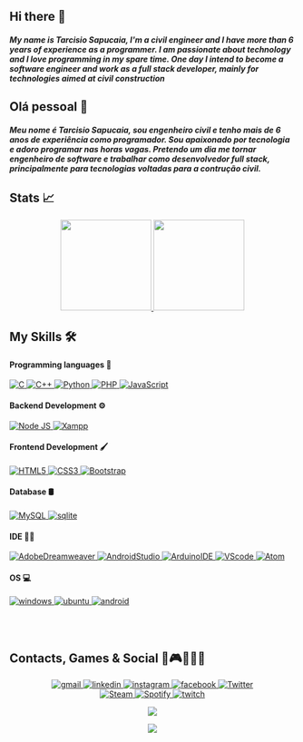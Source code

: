 ## Hi there 👋
  
##### My name is Tarcisio Sapucaia, I'm a civil engineer and I have more than 6 years of experience as a programmer. I am passionate about technology and I love programming in my spare time. One day I intend to become a software engineer and work as a full stack developer, mainly for technologies aimed at civil construction
  
## Olá pessoal 👋

##### Meu nome é Tarcisio Sapucaia, sou engenheiro civil e tenho mais de 6 anos de experiência como programador. Sou apaixonado por tecnologia e adoro programar nas horas vagas. Pretendo um dia me tornar engenheiro de software e trabalhar como desenvolvedor full stack, principalmente para tecnologias voltadas para a contrução civil.

## Stats 📈

<div>
<p align="center">
  
<a href="https://github.com/talsap" target="_blank">
<img height="160px" src="https://github-readme-stats.vercel.app/api?username=talsap&show_icons=true&theme=highcontrast"/></img>
<!-- <img height="130px" src="https://github-readme-stats.vercel.app/api/top-langs?username=talsap&layout=compact&langs_count=7&theme=highcontrast"/></img> -->
<img height="160px" src="http://github-readme-streak-stats.herokuapp.com?user=talsap&theme=highcontrast&border_radius=4"/></img>
</a>

</p>
</div>

## My Skills 🛠️

#### Programming languages 📜

<div>
<p align="left">
  
<a href="https://www.w3schools.com/c/" target="_blank"> 
<img alt="C" src="https://img.shields.io/badge/-C-323330?style=for-the-badge&logo=C"></img>
</a>
  
<a href="https://www.w3schools.com/cpp/" target="_blank"> 
<img alt="C++" src="https://img.shields.io/badge/-C%2B%2B-323330?style=for-the-badge&logo=c%2B%2B"></img>
</a>

<!-- <a href="https://www.w3schools.com/java/" target="_blank"> 
<img alt="Java" src="https://img.shields.io/badge/-Java-323330?style=for-the-badge&logo=java"></img> 
</a> -->

<a href="https://www.w3schools.com/python/" target="_blank"> 
<img alt="Python" src="https://img.shields.io/badge/-Python-323330?style=for-the-badge&logo=Python"></img>
</a>

<a href="https://www.w3schools.com/php/" target="_blank"> 
<img alt="PHP" src="https://img.shields.io/badge/-PHP-323330?style=for-the-badge&logo=php"></img>
</a>
  
<a href="https://www.w3schools.com/js/" target="_blank"> 
<img alt="JavaScript" src="https://img.shields.io/badge/-JavaScript-323330?style=for-the-badge&logo=javascript"></img>
</a>

</p>
</div>

#### Backend Development ⚙️

<div>
<p align="left">
  
<a href="https://nodejs.org/en/" target="_blank"> 
<img alt="Node JS" src="https://img.shields.io/badge/-Node.js-323330?style=for-the-badge&logo=nodedotjs">
</a>
  
<a href="https://www.apachefriends.org/download.html" target="_blank"> 
<img alt="Xampp" src="https://img.shields.io/badge/-Xampp-323330?style=for-the-badge&logo=xampp"></img>
</a>

</p>
</div>

#### Frontend Development 🖌

<div>
<p align="left">
  
<a href="https://www.w3schools.com/html/" target="_blank"> 
<img alt="HTML5" src="https://img.shields.io/badge/-HTML5-323330?style=for-the-badge&logo=html5"></img>
</a>

<a href="https://www.w3schools.com/css/" target="_blank"> 
<img alt="CSS3" src="https://img.shields.io/badge/-CSS3-323330?style=for-the-badge&logo=css3"></img>
</a>

<a href="https://www.w3schools.com/bootstrap/" target="_blank"> 
<img alt="Bootstrap" src="https://img.shields.io/badge/-Bootstrap-323330?style=for-the-badge&logo=Bootstrap"></img>

</a>
</p>
</div>

#### Database 🛢️

<div>
<p align="left">
  
<a href="https://www.w3schools.com/mysql/" target="_blank"> 
<img alt="MySQL" src="https://img.shields.io/badge/-MySQL-323330?style=for-the-badge&logo=mysql"></img>
</a>

<a href="https://www.w3schools.com/sqlite/" target="_blank"> 
<img alt="sqlite" src="https://img.shields.io/badge/-SQLite-323330?style=for-the-badge&logo=sqlite"></img>
</a>

</p>
</div>

#### IDE 👩‍💻

<div>
<p align="left">
  
<a href="https://www.adobe.com/br/products/dreamweaver.html" target="_blank"> 
<img alt="AdobeDreamweaver" src="https://img.shields.io/badge/-Adobe%20Dreamweaver-323330?style=for-the-badge&logo=Adobe%20Dreamweaver"></img>
</a>

<a href="https://developer.android.com/studio/" target="_blank"> 
<img alt="AndroidStudio" src="https://img.shields.io/badge/-Android_Studio-323330?style=for-the-badge&logo=android-studio"></img>
</a>

<a href="https://www.arduino.cc/en/software/" target="_blank"> 
<img alt="ArduinoIDE" src="https://img.shields.io/badge/-Arduino_IDE-323330?style=for-the-badge&logo=arduino"></img>
</a>

<a href="https://code.visualstudio.com/" target="_blank"> 
<img alt="VScode" src="https://img.shields.io/badge/-VS_Code-323330?style=for-the-badge&logo=visual%20studio%20code"></img>
</a>

<a href="https://atom.br.uptodown.com/windows/" target="_blank"> 
<img alt="Atom" src="https://img.shields.io/badge/-Atom-323330?style=for-the-badge&logo=Atom"></img>
</a>

</p>
</div>

#### OS 💻

<div>
<p align="left">
  
<a href="https://www.microsoft.com/pt-br/software-download/windows10/" target="_blank"> 
<img alt="windows" src="https://img.shields.io/badge/-windows-323330?style=for-the-badge&logo=windows"></img>
</a>

<a href="https://ubuntu.com/download/" target="_blank"> 
<img alt="ubuntu" src="https://img.shields.io/badge/-ubuntu-323330?style=for-the-badge&logo=ubuntu"></img>
</a>

<a href="https://www.android.com/intl/pt-BR_br/" target="_blank"> 
<img alt="android" src="https://img.shields.io/badge/-android-323330?style=for-the-badge&logo=android"></img>
</a>

</p>
</div>

</br>
</br>

## Contacts, Games & Social 📱🎮🙋🏻‍♂️

<div>
<p align="center">

<a href = "mailto:tarcisiosapucaia27@gmail.com" target="_blank">
<img alt="gmail" src="https://img.shields.io/badge/-Gmail-D14836?style=for-the-badge&logo=gmail&logoColor=white" target="_blank"></img>
</a>

<a href="https://www.linkedin.com/in/tarcisio-sapucaia/" target="_blank">
<img alt="linkedin" src="https://img.shields.io/badge/-LinkedIn-%230077B5?style=for-the-badge&logo=linkedin&logoColor=white" target="_blank"></img>
</a>

<a href="https://www.instagram.com/tal_sapucaia/" target="_blank">
<img alt="instagram" src="https://img.shields.io/badge/-Instagram-%23E4405F?style=for-the-badge&logo=instagram&logoColor=white" target="_blank"></img>
</a>

<a href="https://www.facebook.com/tal.sapucaia/" target="_blank">
<img alt="facebook" src="https://img.shields.io/badge/-Facebook-1877F2?style=for-the-badge&logo=facebook&logoColor=white" target="_blank"></img>
</a>

<a href="https://twitter.com/tal_sapucaia/" target="_blank"> 
<img alt="Twitter" src="https://img.shields.io/badge/-Twitter-1DA1F2?&style=for-the-badge&logo=twitter&logoColor=white"></img>
</a>


</br>

<a href="https://steamcommunity.com/id/tal_sapucaia/" target="_blank"> 
<img alt="Steam" src="https://img.shields.io/badge/-Steam-000000?style=for-the-badge&logo=steam&logoColor=white"></img>
</a>

<a href="https://open.spotify.com/user/12149014852/" target="_blank"> 
<img alt="Spotify" src="https://img.shields.io/badge/-Spotify-1ED760?&style=for-the-badge&logo=spotify&logoColor=white"></img>
</a>

<a href="https://www.twitch.tv/tal_sapucaia" target="_blank">
<img alt="twitch" src="https://img.shields.io/badge/Twitch-9146FF?style=for-the-badge&logo=twitch&logoColor=white" target="_blank"></img>
</a>

<!-- <a href="https://www.youtube.com/seu-canal-youtube-aqui" target="_blank">
<img src="https://img.shields.io/badge/YouTube-FF0000?style=for-the-badge&logo=youtube&logoColor=white" target="_blank"></img>
</a> -->

</p>
</div>
  
<p align="center"><img src="https://komarev.com/ghpvc/?username=talsap&label=Profile%20views&color=0e75b6&style=JavaScript"/></img></p>

<p align="center"><img src="https://img.shields.io/github/followers/talsap.svg?style=social&label=Follow&maxAge=2592000"/></img></p>

<!-- **talsap/talsap** is a ✨ _special_ ✨ repository because its `README.md` (this file) appears on your GitHub profile.
<!--
- 🎓 I have a degree in civil engineering at [UFRB](https://ufrb.edu.br/portal/)
- 🌱 I’m currently working on [EDP](https://github.com/talsap/edp) software development 
- 📫 How to reach me: 👇 -->

<!-- [![Facebookpage](https://dyn-qrcode.vercel.app/api?url=https://www.facebook.com/tal.sapucaia)](https://www.facebook.com/tal.sapucaia) -->
